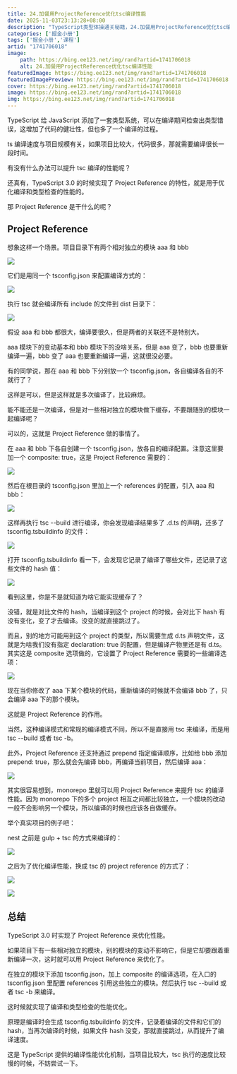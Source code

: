 ```yaml
---
title: 24.加餐用ProjectReference优化tsc编译性能
date: 2025-11-03T23:13:28+08:00
description: "TypeScript类型体操通关秘籍，24.加餐用ProjectReference优化tsc编译性能"
categories: ['掘金小册']
tags: ['掘金小册','课程']
artid: "1741706018"
image:
    path: https://bing.ee123.net/img/rand?artid=1741706018
    alt: 24.加餐用ProjectReference优化tsc编译性能
featuredImage: https://bing.ee123.net/img/rand?artid=1741706018
featuredImagePreview: https://bing.ee123.net/img/rand?artid=1741706018
cover: https://bing.ee123.net/img/rand?artid=1741706018
image: https://bing.ee123.net/img/rand?artid=1741706018
img: https://bing.ee123.net/img/rand?artid=1741706018
---
```


TypeScript 给 JavaScript 添加了一套类型系统，可以在编译期间检查出类型错误，这增加了代码的健壮性，但也多了一个编译的过程。

ts 编译速度与项目规模有关，如果项目比较大，代码很多，那就需要编译很长一段时间。

有没有什么办法可以提升 tsc 编译的性能呢？

还真有，TypeScript 3.0 的时候实现了 Project Reference 的特性，就是用于优化编译和类型检查的性能的。

那 Project Reference 是干什么的呢？

## Project Reference

想象这样一个场景。项目目录下有两个相对独立的模块 aaa 和 bbb

![](https://p3-juejin.byteimg.com/tos-cn-i-k3u1fbpfcp/1a90d06fb5a641d7a2a0481f975cc83d~tplv-k3u1fbpfcp-watermark.image?)

它们是用同一个 tsconfig.json 来配置编译方式的：

![](https://p6-juejin.byteimg.com/tos-cn-i-k3u1fbpfcp/be04f9b11a4a4a52bbc7c89004edeeb0~tplv-k3u1fbpfcp-watermark.image?)

执行 tsc 就会编译所有 include 的文件到 dist 目录下：

![](https://p1-juejin.byteimg.com/tos-cn-i-k3u1fbpfcp/6ce9456a73ba4f7cac98fcebbf70e8f3~tplv-k3u1fbpfcp-watermark.image?)

假设 aaa 和 bbb 都很大，编译要很久，但是两者的关联还不是特别大。

aaa 模块下的变动基本和 bbb 模块下的没啥关系，但是 aaa 变了，bbb 也要重新编译一遍，bbb 变了 aaa 也要重新编译一遍，这就很没必要。

有的同学说，那在 aaa 和 bbb 下分别放一个 tsconfig.json，各自编译各自的不就行了？

这样是可以，但是这样就是多次编译了，比较麻烦。

能不能还是一次编译，但是对一些相对独立的模块做下缓存，不要跟随别的模块一起编译呢？

可以的，这就是 Project Reference 做的事情了。

在 aaa 和 bbb 下各自创建一个 tsconfig.json，放各自的编译配置。注意这里要加一个 composite: true，这是 Project Reference 需要的：

![](https://p3-juejin.byteimg.com/tos-cn-i-k3u1fbpfcp/a83c2a0a008f48ef9b2e6022064dda39~tplv-k3u1fbpfcp-watermark.image?)

然后在根目录的 tsconfig.json 里加上一个 references 的配置，引入 aaa 和 bbb：

![](https://p6-juejin.byteimg.com/tos-cn-i-k3u1fbpfcp/7017701481304362b5f8584eafa2e1cf~tplv-k3u1fbpfcp-watermark.image?)

这样再执行 tsc --build 进行编译，你会发现编译结果多了 .d.ts 的声明，还多了 tsconfig.tsbuildinfo 的文件：

![](https://p6-juejin.byteimg.com/tos-cn-i-k3u1fbpfcp/79f23865950346f7aa54ef55f120766c~tplv-k3u1fbpfcp-watermark.image?)

打开 tsconfig.tsbuildinfo 看一下，会发现它记录了编译了哪些文件，还记录了这些文件的 hash 值：

![](https://p6-juejin.byteimg.com/tos-cn-i-k3u1fbpfcp/98aa0f60eeb847aeba3936582cbf0779~tplv-k3u1fbpfcp-watermark.image?)

看到这里，你是不是就知道为啥它能实现缓存了？

没错，就是对比文件的 hash，当编译到这个 project 的时候，会对比下 hash 有没有变化，变了才去编译。没变的就直接跳过了。

而且，别的地方可能用到这个 project 的类型，所以需要生成 d.ts 声明文件，这就是为啥我们没有指定 declaration: true 的配置，但是编译产物里还是有 d.ts。其实这是 composite 选项做的，它设置了 Project Reference 需要的一些编译选项：

![](https://p6-juejin.byteimg.com/tos-cn-i-k3u1fbpfcp/1f71cfb8cff845e0becd0b04b644ef64~tplv-k3u1fbpfcp-watermark.image?)

现在当你修改了 aaa 下某个模块的代码，重新编译的时候就不会编译 bbb 了，只会编译 aaa 下的那个模块。

这就是 Project Reference 的作用。

当然，这种编译模式和常规的编译模式不同，所以不是直接用 tsc 来编译，而是用 tsc --build 或者 tsc -b。

此外，Project Reference 还支持通过 prepend 指定编译顺序，比如给 bbb 添加 prepend: true，那么就会先编译 bbb，再编译当前项目，然后编译 aaa：

![](https://p1-juejin.byteimg.com/tos-cn-i-k3u1fbpfcp/6e5e4dfe33104500a184ff80998446cd~tplv-k3u1fbpfcp-watermark.image?)

其实很容易想到，monorepo 里就可以用 Project Reference 来提升 tsc 的编译性能。因为 monorepo 下的多个 project 相互之间都比较独立，一个模块的改动一般不会影响另一个模块，所以编译的时候也应该各自做缓存。

举个真实项目的例子吧：

nest 之前是 gulp + tsc 的方式来编译的：

![](https://p9-juejin.byteimg.com/tos-cn-i-k3u1fbpfcp/fe5d8ef2cde943ae8f02c4ca373c3342~tplv-k3u1fbpfcp-watermark.image?)

之后为了优化编译性能，换成 tsc 的 project reference 的方式了：

![](https://p9-juejin.byteimg.com/tos-cn-i-k3u1fbpfcp/daf2a849455b451aa849264be0c61d66~tplv-k3u1fbpfcp-watermark.image?)

![](https://p1-juejin.byteimg.com/tos-cn-i-k3u1fbpfcp/4a268b0c2589462488897ec6923a5f47~tplv-k3u1fbpfcp-watermark.image?)

## 总结

TypeScript 3.0 时实现了 Project Reference 来优化性能。

如果项目下有一些相对独立的模块，别的模块的变动不影响它，但是它却要跟着重新编译一次，这时就可以用 Project Reference 来优化了。

在独立的模块下添加 tsconfig.json，加上 composite 的编译选项，在入口的 tsconfig.json 里配置 references 引用这些独立的模块。然后执行 tsc --build 或者 tsc -b 来编译。

这时候就实现了编译和类型检查的性能优化。

原理是编译时会生成 tsconfig.tsbuildinfo 的文件，记录着编译的文件和它们的 hash，当再次编译的时候，如果文件 hash 没变，那就直接跳过，从而提升了编译速度。

这是 TypeScript 提供的编译性能优化机制，当项目比较大，tsc 执行的速度比较慢的时候，不妨尝试一下。